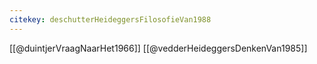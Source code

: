 ```yaml
---
citekey: deschutterHeideggersFilosofieVan1988
---
```

[[@duintjerVraagNaarHet1966]]
[[@vedderHeideggersDenkenVan1985]]

